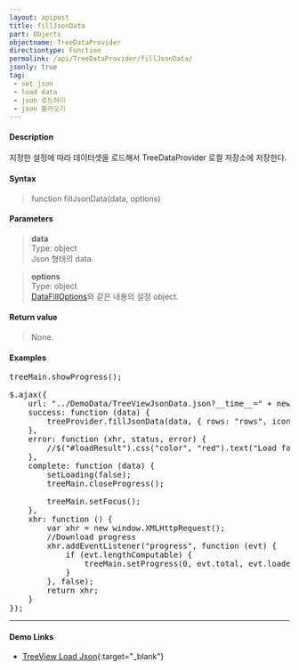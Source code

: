 ```yaml
---
layout: apipost
title: fillJsonData
part: Objects
objectname: TreeDataProvider
directiontype: Function
permalink: /api/TreeDataProvider/fillJsonData/
jsonly: true
tag:
 - set json
 - load data
 - json 로드하기
 - json 불러오기
---
```



#### Description

 지정한 설정에 따라 데이터셋을 로드해서 TreeDataProvider 로컬 저장소에 저장한다. 

#### Syntax

> function fillJsonData(data, options)

#### Parameters

> **data**  
> Type: object  
> Json 형태의 data.  

> **options**  
> Type: object    
> [DataFillOptions](/api/types/DataFillOptions/)와 같은 내용의 설정 object.    

#### Return value

> None.   

#### Examples 

<pre class="prettyprint">
treeMain.showProgress();

$.ajax({
    url: "../DemoData/TreeViewJsonData.json?__time__=" + new Date().getTime(),
    success: function (data) {
        treeProvider.fillJsonData(data, { rows: "rows", icon: "icon" });
    },
    error: function (xhr, status, error) {
        //$("#loadResult").css("color", "red").text("Load failed: " + error).show();
    },
    complete: function (data) {
        setLoading(false);
        treeMain.closeProgress();

        treeMain.setFocus();
    },
    xhr: function () {
        var xhr = new window.XMLHttpRequest();
        //Download progress
        xhr.addEventListener("progress", function (evt) {
            if (evt.lengthComputable) {
                treeMain.setProgress(0, evt.total, evt.loaded);
            }
        }, false);
        return xhr;
    }
});
</pre>

---

#### Demo Links

* [TreeView Load Json](http://demo.realgrid.com/Tree/TreeJsonDataSet){:target="_blank"}    
